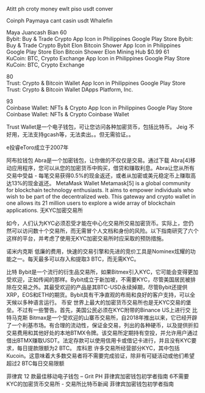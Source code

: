 Atitt ph croty money   ewlt  piso usdt conver

Coinph
Paymaya  cant casin usdt
Whalefin

Maya
Juancash
Bian
60	
Bybit: Buy & Trade Crypto App Icon in Philippines Google Play Store
Bybit: Buy & Trade Crypto
Bybit
Elon Bitcoin Shower App Icon in Philippines Google Play Store
Elon Bitcoin Shower
Elon Mining Hub
$0.99
61	
KuCoin: BTC, Crypto Exchange App Icon in Philippines Google Play Store
KuCoin: BTC, Crypto Exchange

80	
Trust: Crypto & Bitcoin Wallet App Icon in Philippines Google Play Store
Trust: Crypto & Bitcoin Wallet
DApps Platform, Inc.

93	
Coinbase Wallet: NFTs & Crypto App Icon in Philippines Google Play Store
Coinbase Wallet: NFTs & Crypto
Coinbase Wallet



Trust Wallet是一个电子钱包，可让您访问各种加密货币，包括比特币。
Jeig 不好用，无法支持gcash等，无法卖出。。但无需验证。。

e投睿eToro成立于2007年

阿布拉钱包
Abra是一个加密钱包，让你做的不仅仅是交易。通过下载 Abra[4]移动应用程序，您可以从您的加密货币中购买，借贷和赚取利息。Abra让您从所有交易中受益 - 每笔交易获得0.5%的现金返还，或者从加密或美元稳定币上赚取高达13%的现金返还。
MetaMask Wallet
Metamask[5] is a global community for blockchain technology enthusiasts. It aims to empower individuals who wish to be part of the decentralized web. This gateway and crypto wallet in one allows its 21 million users to explore a wide array of blockchain applications.
无KYC加密交易所

如今，人们认为KYC必须忍受才能在中心化交易所交易加密货币。实际上，您仍然可以访问数十个交易所，而无需冒个人文档和身份的风险。以下指南研究了六个这样的平台，并考虑了使用无KYC加密交易所时应采取的预防措施。


诺米内克斯
低廉的费用，快速的交易引擎和先进的竞价工具是Nominex炫耀的功能之一。每天最多可以存入和提取3 BTC，而无需KYC。

比特
Bybit是一个流行的衍生品交易所，如果Bitmex引入KYC，它可能会变得更加受欢迎，正如传闻的那样。Bybit成立于新加坡，不需要KYC，尽管美国居民被排除在交易之外。其最受欢迎的产品是其BTC-USD永续掉期，尽管Bybit还提供XRP，EOS和ETH的期货。Bybit具有干净直观的布局和良好的客户支持，可以全天候以多种语言运行。
币安
世界上最大的加密货币交易所也是无KYC交易的堡垒。不过有一些警告。首先，美国公民必须在KYC附带的Binance US上进行交
比特马克斯
Bitmax是一个受欢迎的山寨币交易所，自2018年推出以来，它已经开辟了一个利基市场。有合理的流动性，保证金交易，列出的各种硬币，以及提供折扣交易费用和其他好处的本地BTMX令牌。该交易所定期持有空投，并允许用户通过借出BTMX赚取USDT。法定存款可以使用信用卡或借记卡进行，并且没有KYC要求，每日提款限额为2 BTC。
库科恩
许多交易所经营部分KYC，其中包括Kucoin。这意味着大多数交易者将不需要完成验证，除非有可疑活动或他们希望超过2 BTC每日交易限额


菲律宾 12 款最佳移动电子钱包 – Grit PH
菲律宾加密钱包初学者指南
6不需要KYC的加密货币交易所 - 交易所比特币新闻
菲律宾加密钱包初学者指南
